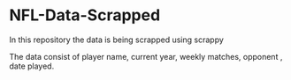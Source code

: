 # NFL-Data-Scrapped

In this repository the data is being scrapped using scrappy 

The data consist of player name, current year, weekly matches, opponent , date played. 
